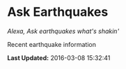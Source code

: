 # Ask Earthquakes
*Alexa, Ask earthquakes what's shakin'*

Recent earthquake information

**Last Updated:** 2016-03-08 15:32:41